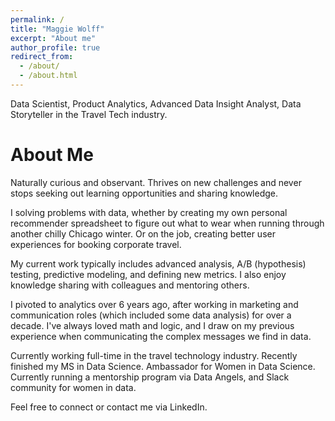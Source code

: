 ```yaml
---
permalink: /
title: "Maggie Wolff"
excerpt: "About me"
author_profile: true
redirect_from: 
  - /about/
  - /about.html
---
```


Data Scientist, Product Analytics, Advanced Data Insight Analyst, Data Storyteller in the Travel Tech industry. 

About Me
======

Naturally curious and observant. Thrives on new challenges and never stops seeking out learning opportunities and sharing knowledge.

I solving problems with data, whether by creating my own personal recommender spreadsheet to figure out what to wear when running through another chilly Chicago winter. Or on the job, creating better user experiences for booking corporate travel. 

My current work typically includes advanced analysis, A/B (hypothesis) testing, predictive modeling, and defining new metrics. I also enjoy knowledge sharing with colleagues and mentoring others. 

I pivoted to analytics over 6 years ago, after working in marketing and communication roles (which included some data analysis) for over a decade. I've always loved math and logic, and I draw on my previous experience when communicating the complex messages we find in data.

Currently working full-time in the travel technology industry. Recently finished my MS in Data Science. Ambassador for Women in Data Science. Currently running a mentorship program via Data Angels, and Slack community for women in data.  

Feel free to connect or contact me via LinkedIn. 
